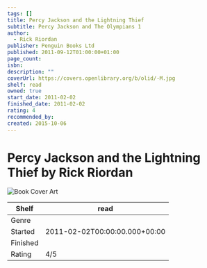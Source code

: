 ```yaml
---
tags: []
title: Percy Jackson and the Lightning Thief
subtitle: Percy Jackson and The Olympians 1
author:
  - Rick Riordan
publisher: Penguin Books Ltd
published: 2011-09-12T01:00:00+01:00
page_count: 
isbn: 
description: ""
coverUrl: https://covers.openlibrary.org/b/olid/-M.jpg
shelf: read
owned: true
start_date: 2011-02-02
finished_date: 2011-02-02
rating: 4
recommended_by: 
created: 2015-10-06
---
```


# Percy Jackson and the Lightning Thief by Rick Riordan

![Book Cover Art](https://covers.openlibrary.org/b/olid/-M.jpg)

| Shelf | read |
| --- | --- |
| Genre |  |
| Started | 2011-02-02T00:00:00.000+00:00 |
| Finished |  |
| Rating | 4/5 |

